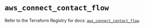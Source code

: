 # `aws_connect_contact_flow`

Refer to the Terraform Registry for docs: [`aws_connect_contact_flow`](https://registry.terraform.io/providers/hashicorp/aws/5.31.0/docs/resources/connect_contact_flow).
